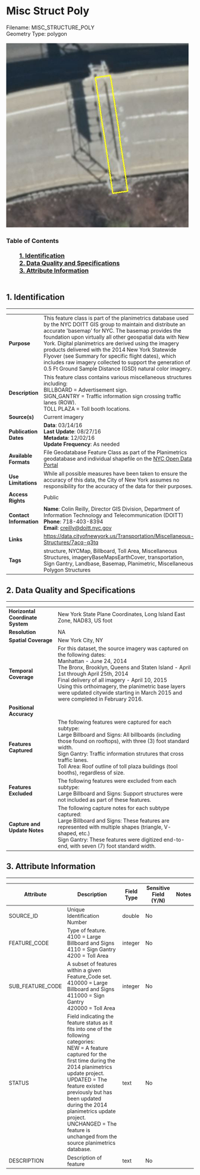 # Misc Struct Poly
Filename: MISC_STRUCTURE_POLY<br>Geometry Type: polygon<br><br>![image](https://github.com/CityOfNewYork/nyc-planimetrics/raw/master/Images/FeatureViews/Sign_Gantry.JPG)

### Table of Contents<br><br>&nbsp;&nbsp;&nbsp;&nbsp;&nbsp;&nbsp;&nbsp;&nbsp;&nbsp;[**1. Identification**](#1-identification)<br>&nbsp;&nbsp;&nbsp;&nbsp;&nbsp;&nbsp;&nbsp;&nbsp;&nbsp;[**2. Data Quality and Specifications**](#2-data-quality-and-specifications)<br>&nbsp;&nbsp;&nbsp;&nbsp;&nbsp;&nbsp;&nbsp;&nbsp;&nbsp;[**3. Attribute Information**](#3-attribute-information)<br><br>
## 1. Identification
---------------------------------------------
|     |     |
| --- | --- |
**Purpose** |This feature class is part of the planimetrics database used by the NYC DOITT GIS group to maintain and distribute an accurate 'basemap' for NYC. The basemap provides the foundation upon virtually all other geospatial data with New York. Digital planimetrics are derived using the imagery products delivered with the 2014 New York Statewide Flyover (see Summary for specific flight dates), which includes raw imagery collected to support the generation of 0.5 Ft Ground Sample Distance (GSD) natural color imagery. 
**Description** |This feature class contains various miscellaneous structures including:<br>BILLBOARD = Advertisement sign.<br>SIGN_GANTRY = Traffic information sign crossing traffic lanes (ROW).<br>TOLL PLAZA = Toll booth locations.
**Source(s)** |Current imagery
**Publication Dates** |**Data**: 03/14/16<br>**Last Update**: 08/27/16<br>**Metadata**: 12/02/16<br>**Update Frequency**: As needed
**Available Formats** |File Geodatabase Feature Class as part of the Planimetrics geodatabase and individual shapefile on the [NYC Open Data Portal](https://data.cityofnewyork.us/Transportation/Miscellaneous-Structures/7acq-q3tq)
**Use Limitations** |While all possible measures have been taken to ensure the accuracy of this data, the City of New York assumes no responsibility for the accuracy of the data for their purposes.
**Access Rights** |Public
**Contact Information** |**Name**: Colin Reilly, Director GIS Division, Department of Information Technology and Telecommunication (DOITT)<br>**Phone**: 718-403-8394<br>**Email**: creilly@doitt.nyc.gov
**Links** |https://data.cityofnewyork.us/Transportation/Miscellaneous-Structures/7acq-q3tq
**Tags** |structure, NYCMap, Billboard, Toll Area, Miscellaneous Structures, imageryBaseMapsEarthCover, transportation, Sign Gantry, Landbase, Basemap, Planimetric, Miscellaneous Polygon Structures
## 2. Data Quality and Specifications
---------------------------------------------
|     |     |
| --- | --- |
**Horizontal Coordinate System** |New York State Plane Coordinates, Long Island East Zone, NAD83, US foot
**Resolution** |NA
**Spatial Coverage** |New York City, NY
**Temporal Coverage** |For this dataset, the source imagery was captured on the following dates:<br>Manhattan - June 24, 2014<br>The Bronx, Brooklyn, Queens and Staten Island  - April 1st through April 25th, 2014<br>Final delivery of all imagery - April 10, 2015<br>Using this orthoimagery, the planimetric base layers were updated citywide starting in March 2015 and were completed in February 2016.
**Positional Accuracy** |
**Features Captured** |The following features were captured for each subtype: <br>Large Billboard and Signs: All billboards (including those found on rooftops), with three (3) foot standard width.<br> Sign Gantry: Traffic information strutures that cross traffic lanes.<br>Toll Area: Roof outline of toll plaza buildings (tool booths), regardless of size.
**Features Excluded** |The following features were excluded from each subtype:<br>Large Billboard and Signs: Support structures were not included as part of these features.
**Capture and Update Notes** |The following capture notes for each subtype captured:<br> Large Billboard and Signs: These features are represented with multiple shapes (triangle, V- shaped, etc.)<br>Sign Gantry: These features were digitized end-to-end, with seven (7) foot standard width.
## 3. Attribute Information
---------------------------------------------
| Attribute | Description | Field Type | Sensitive Field (Y/N) | Notes| 
|------------ | ------------- | -------- | ----------- | ----------|
| SOURCE_ID | Unique Identification Number | double | No
| FEATURE_CODE | Type of feature. <br>4100 = Large Billboard and Signs <br>4110 = Sign Gantry <br>4200 = Toll Area  | integer | No
| SUB_FEATURE_CODE | A subset of features within a given Feature_Code set. <br>410000 = Large Billboard and Signs<br>411000 = Sign Gantry<br>420000 = Toll Area | integer | No
| STATUS | Field indicating the feature status as it fits into one of the following categories:<br>NEW = A feature captured for the first time during the 2014 planimetrics update project.<br>UPDATED = The feature existed previously but has been updated during the 2014 planimetrics update project.<br>UNCHANGED = The feature is unchanged from the source planimetrics database. | text | No
| DESCRIPTION | Description of feature | text | No
